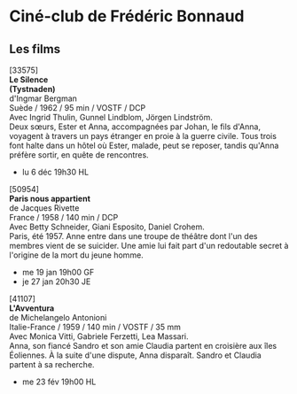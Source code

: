 # Ciné-club de Frédéric Bonnaud

## Les films

[33575]  
**Le Silence**  
**(Tystnaden)**  
d'Ingmar Bergman  
Suède / 1962 / 95 min / VOSTF / DCP  
Avec Ingrid Thulin, Gunnel Lindblom, Jörgen Lindström.  
Deux sœurs, Ester et Anna, accompagnées par Johan, le fils d'Anna, voyagent à travers un pays étranger en proie à la guerre civile. Tous trois font halte dans un hôtel où Ester, malade, peut se reposer, tandis qu'Anna préfère sortir, en quête de rencontres.

- lu 6 déc 19h30 HL

[50954]  
**Paris nous appartient**  
de Jacques Rivette  
France / 1958 / 140 min / DCP  
Avec Betty Schneider, Giani Esposito, Daniel Crohem.  
Paris, été 1957. Anne entre dans une troupe de théâtre dont l'un des membres vient de se suicider. Une amie lui fait part d'un redoutable secret à l'origine de la mort du jeune homme.

- me 19 jan 19h00 GF  
- je 27 jan 20h30 JE

[41107]  
**L'Avventura**  
de Michelangelo Antonioni  
Italie-France / 1959 / 140 min / VOSTF / 35 mm  
Avec Monica Vitti, Gabriele Ferzetti, Lea Massari.  
Anna, son fiancé Sandro et son amie Claudia partent en croisière aux îles Éoliennes. À la suite d'une dispute, Anna disparaît. Sandro et Claudia partent à sa recherche.

- me 23 fév 19h00 HL

